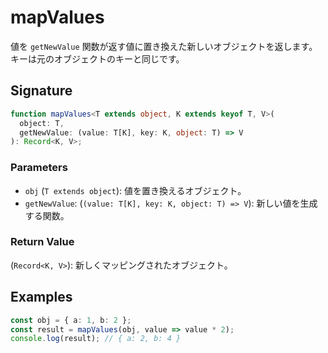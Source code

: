 # mapValues

値を `getNewValue` 関数が返す値に置き換えた新しいオブジェクトを返します。キーは元のオブジェクトのキーと同じです。

## Signature

```typescript
function mapValues<T extends object, K extends keyof T, V>(
  object: T,
  getNewValue: (value: T[K], key: K, object: T) => V
): Record<K, V>;
```

### Parameters

- `obj` (`T extends object`): 値を置き換えるオブジェクト。
- `getNewValue`: (`(value: T[K], key: K, object: T) => V`): 新しい値を生成する関数。

### Return Value

(`Record<K, V>`): 新しくマッピングされたオブジェクト。

## Examples

```typescript
const obj = { a: 1, b: 2 };
const result = mapValues(obj, value => value * 2);
console.log(result); // { a: 2, b: 4 }
```
